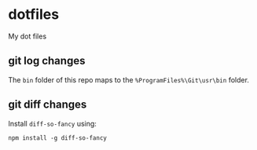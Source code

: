 # dotfiles
My dot files

## git log changes
The `bin` folder of this repo maps to the `%ProgramFiles%\Git\usr\bin` folder.

## git diff changes
Install `diff-so-fancy` using:
```
npm install -g diff-so-fancy
```
